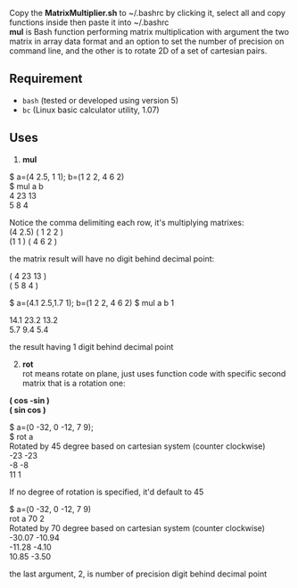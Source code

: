 Copy the **MatrixMultiplier.sh** to ~/.bashrc by clicking it, select all and copy functions inside then paste it into ~/.bashrc   
**mul** is Bash function performing matrix multiplication with argument the two matrix in array data format and an option to set the number of precision on command line, and the other is to rotate 2D of a set of cartesian pairs.  

## Requirement  
  - `bash` (tested or developed using version 5)  
  - `bc` (Linux basic calculator utility, 1.07)   

## Uses
1. **mul**

  $ a=(4 2.5, 1 1); b=(1 2 2, 4 6 2)   
  $ mul a b   
  4 23 13   
  5 8 4   

Notice the comma delimiting each row, it's multiplying matrixes:   
(4  2.5)   ( 1 2 2 )   
(1   1 )   ( 4 6 2 )   

the matrix result will have no digit behind decimal point:   

( 4 23 13 )   
( 5  8   4  )  

  $ a=(4.1 2.5,1.7 1); b=(1 2 2, 4 6 2)
  $ mul a b 1

  14.1 23.2 13.2   
  5.7 9.4 5.4   

the result having 1 digit behind decimal point   

2. **rot**   
rot means rotate on plane, just uses function code with specific second matrix that is a rotation one:  

**( cos -sin )   
( sin  cos )**

  $ a=(0 -32, 0 -12, 7 9);   
  $ rot a  
  Rotated by 45 degree based on cartesian system (counter clockwise)  
  -23 -23  
  -8 -8  
  11 1  

If no degree of rotation is specified, it'd default to 45   

  $ a=(0 -32, 0 -12, 7 9)   
  rot a 70 2   
  Rotated by 70 degree based on cartesian system (counter clockwise)   
  -30.07 -10.94  
  -11.28 -4.10  
  10.85 -3.50  

the last argument, 2, is number of precision digit behind decimal point 
